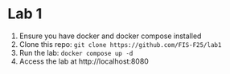 # Lab 1

1. Ensure you have docker and docker compose installed
1. Clone this repo: `git clone https://github.com/FIS-F25/lab1`
1. Run the lab: `docker compose up -d`
1. Access the lab at http://localhost:8080

